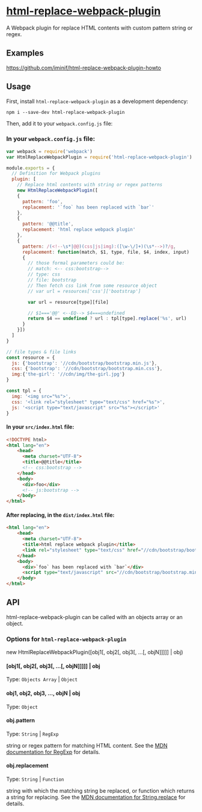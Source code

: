 # [html-replace-webpack-plugin]
A Webpack plugin for replace HTML contents with custom pattern string or regex.

## Examples
https://github.com/iminif/html-replace-webpack-plugin-howto

## Usage

First, install `html-replace-webpack-plugin` as a development dependency:

```shell
npm i --save-dev html-replace-webpack-plugin
```

Then, add it to your `webpack.config.js` file:

### In your `webpack.config.js` file:
```javascript
var webpack = require('webpack')
var HtmlReplaceWebpackPlugin = require('html-replace-webpack-plugin')

module.exports = {
  // Definition for Webpack plugins
  plugin: [
    // Replace html contents with string or regex patterns
    new HtmlReplaceWebpackPlugin([
    {
      pattern: 'foo',
      replacement: '`foo` has been replaced with `bar`'
    },
    {
      pattern: '@@title',
      replacement: 'html replace webpack plugin'
    },
    {
      pattern: /(<!--\s*|@@)(css|js|img):([\w-\/]+)(\s*-->)?/g,
      replacement: function(match, $1, type, file, $4, index, input)
      {
        // those formal parameters could be:
        // match: <-- css:bootstrap-->
        // type: css
        // file: bootstrap
        // Then fetch css link from some resource object
        // var url = resources['css']['bootstrap']

        var url = resource[type][file]

        // $1==='@@' <--EQ--> $4===undefined
        return $4 == undefined ? url : tpl[type].replace('%s', url)
      }
    }])
  ]
}

// file types & file links
const resource = {
  js: {'bootstrap': '//cdn/bootstrap/bootstrap.min.js'},
  css: {'bootstrap': '//cdn/bootstrap/bootstrap.min.css'},
  img:{'the-girl': '//cdn/img/the-girl.jpg'}
}

const tpl = {
  img: '<img src="%s">',
  css: '<link rel="stylesheet" type="text/css" href="%s">',
  js: '<script type="text/javascript" src="%s"></script>'
}
```

#### In your `src/index.html` file:
```html
<!DOCTYPE html>
<html lang="en">
    <head>
      <meta charset="UTF-8">
      <title>@@title</title>
      <!-- css:bootstrap -->
    </head>
    <body>
      <div>foo</div>
      <!-- js:bootstrap -->
    </body>
</html>
```

#### After replacing, in the `dist/index.html` file:
```html
<html lang="en">
    <head>
      <meta charset="UTF-8">
      <title>html replace webpack plugin</title>
      <link rel="stylesheet" type="text/css" href="//cdn/bootstrap/bootstrap.min.css">
    </head>
    <body>
      <div>`foo` has been replaced with `bar`</div>
      <script type="text/javascript" src="//cdn/bootstrap/bootstrap.min.js"></script>
    </body>
</html>
```

## API
html-replace-webpack-plugin can be called with an objects array or an object.

### Options for `html-replace-webpack-plugin`
new HtmlReplaceWebpackPlugin([obj1[, obj2[, obj3[, ...[, objN]]]]] | obj)

#### [obj1[, obj2[, obj3[, ...[, objN]]]]] | obj
Type: `Objects Array` | `Object`

#### obj1, obj2, obj3, ..., objN | obj
Type: `Object`

#### obj.pattern
Type: `String` | `RegExp`

string or regex pattern for matching HTML content. See the [MDN documentation for RegExp] for details.

#### obj.replacement
Type: `String` | `Function`

string with which the matching string be replaced, or function which returns a string for replacing. See the [MDN documentation for String.replace] for details.

[html-replace-webpack-plugin]: https://www.npmjs.com/package/html-replace-webpack-plugin
[MDN documentation for RegExp]: https://developer.mozilla.org/en-US/docs/Web/JavaScript/Reference/Global_Objects/RegExp
[MDN documentation for String.replace]: https://developer.mozilla.org/en-US/docs/Web/JavaScript/Reference/Global_Objects/String/replace#Specifying_a_string_as_a_parameter
